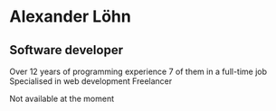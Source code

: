 # Alexander Löhn
## Software developer
Over 12 years of programming experience
7 of them in a full-time job
Specialised in web development
Freelancer

Not available at the moment
